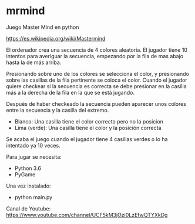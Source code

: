 # mrmind
Juego Master Mind en python 

https://es.wikipedia.org/wiki/Mastermind

El ordenador crea una secuencia de 4 colores aleatoria. El jugador tiene 10 intentos para averiguar la secuencia,
empezando por la fila de mas abajo hasta la de más arriba.

Presionando sobre uno de los colores se selecciona el color, y presionando sobre las casillas de la fila pertinente
se coloca el color. Cuando el jugador quiere checkear si la secuencia es correcta se debe presionar en la casilla
más a la derecha de la fila en la que se está jugando.

Después de haber checkeado la secuencia pueden aparecer unos colores entre la secuencia y la casilla del extremo.
  - Blanco: Una casilla tiene el color correcto pero no la posicion
  - Lima (verde): Una casilla tiene el color y la posición correcta

Se acaba el juego cuando el jugador tiene 4 casillas verdes o lo ha intentado ya 10 veces.

Para jugar se necesita:
  - Python 3.6
  - PyGame

Una vez instalado:
  - python main.py

Canal de Youtube: https://www.youtube.com/channel/UCF5kM3jOzi0LzEfwQTYXkDg
